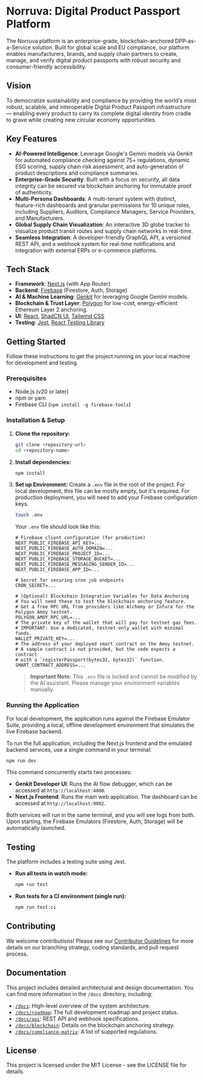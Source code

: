 # Norruva: Digital Product Passport Platform

The Norruva platform is an enterprise-grade, blockchain-anchored DPP-as-a-Service solution. Built for global scale and EU compliance, our platform enables manufacturers, brands, and supply chain partners to create, manage, and verify digital product passports with robust security and consumer-friendly accessibility.

## Vision
To democratize sustainability and compliance by providing the world's most robust, scalable, and interoperable Digital Product Passport infrastructure — enabling every product to carry its complete digital identity from cradle to grave while creating new circular economy opportunities.

## Key Features

-   **AI-Powered Intelligence**: Leverage Google's Gemini models via Genkit for automated compliance checking against 75+ regulations, dynamic ESG scoring, supply chain risk assessment, and auto-generation of product descriptions and compliance summaries.
-   **Enterprise-Grade Security**: Built with a focus on security, all data integrity can be secured via blockchain anchoring for immutable proof of authenticity.
-   **Multi-Persona Dashboards**: A multi-tenant system with distinct, feature-rich dashboards and granular permissions for 10 unique roles, including Suppliers, Auditors, Compliance Managers, Service Providers, and Manufacturers.
-   **Global Supply Chain Visualization**: An interactive 3D globe tracker to visualize product transit routes and supply chain networks in real-time.
-   **Seamless Integration**: A developer-friendly GraphQL API, a versioned REST API, and a webhook system for real-time notifications and integration with external ERPs or e-commerce platforms.

## Tech Stack

-   **Framework**: [Next.js](https://nextjs.org/) (with App Router)
-   **Backend**: [Firebase](https://firebase.google.com/) (Firestore, Auth, Storage)
-   **AI & Machine Learning**: [Genkit](https://firebase.google.com/docs/genkit) for leveraging Google Gemini models.
-   **Blockchain & Trust Layer**: [Polygon](https://polygon.technology/) for low-cost, energy-efficient Ethereum Layer 2 anchoring.
-   **UI**: [React](https://reactjs.org/), [ShadCN UI](https://ui.shadcn.com/), [Tailwind CSS](https://tailwindcss.com/)
-   **Testing**: [Jest](https://jestjs.io/), [React Testing Library](https://testing-library.com/)

## Getting Started

Follow these instructions to get the project running on your local machine for development and testing.

### Prerequisites

-   Node.js (v20 or later)
-   npm or yarn
-   Firebase CLI (`npm install -g firebase-tools`)

### Installation & Setup

1.  **Clone the repository:**
    ```bash
    git clone <repository-url>
    cd <repository-name>
    ```

2.  **Install dependencies:**
    ```bash
    npm install
    ```
    
3.  **Set up Environment:**
    Create a `.env` file in the root of the project. For local development, this file can be mostly empty, but it's required. For production deployment, you will need to add your Firebase configuration keys.
    ```bash
    touch .env
    ```
    Your `.env` file should look like this:
    ```env
    # Firebase client configuration (for production)
    NEXT_PUBLIC_FIREBASE_API_KEY=...
    NEXT_PUBLIC_FIREBASE_AUTH_DOMAIN=...
    NEXT_PUBLIC_FIREBASE_PROJECT_ID=...
    NEXT_PUBLIC_FIREBASE_STORAGE_BUCKET=...
    NEXT_PUBLIC_FIREBASE_MESSAGING_SENDER_ID=...
    NEXT_PUBLIC_FIREBASE_APP_ID=...
    
    # Secret for securing cron job endpoints
    CRON_SECRET=...
    
    # (Optional) Blockchain Integration Variables for Data Anchoring
    # You will need these to test the blockchain anchoring feature.
    # Get a free RPC URL from providers like Alchemy or Infura for the Polygon Amoy testnet.
    POLYGON_AMOY_RPC_URL=...
    # The private key of the wallet that will pay for testnet gas fees.
    # IMPORTANT: Use a dedicated, testnet-only wallet with minimal funds.
    WALLET_PRIVATE_KEY=...
    # The address of your deployed smart contract on the Amoy testnet.
    # A sample contract is not provided, but the code expects a contract
    # with a `registerPassport(bytes32, bytes32)` function.
    SMART_CONTRACT_ADDRESS=...
    ```
    > **Important Note:** This `.env` file is locked and cannot be modified by the AI assistant. Please manage your environment variables manually.

### Running the Application

For local development, the application runs against the Firebase Emulator Suite, providing a local, offline development environment that simulates the live Firebase backend.

To run the full application, including the Next.js frontend and the emulated backend services, use a single command in your terminal:

```bash
npm run dev
```

This command concurrently starts two processes:
-   **Genkit Developer UI**: Runs the AI flow debugger, which can be accessed at `http://localhost:4000`.
-   **Next.js Frontend**: Runs the main web application. The dashboard can be accessed at `http://localhost:9002`.

Both services will run in the same terminal, and you will see logs from both. Upon starting, the Firebase Emulators (Firestore, Auth, Storage) will be automatically launched.

## Testing

The platform includes a testing suite using Jest.

-   **Run all tests in watch mode:**
    ```bash
    npm run test
    ```
-   **Run tests for a CI environment (single run):**
    ```bash
    npm run test:ci
    ```
    
## Contributing
We welcome contributions! Please see our [Contributor Guidelines](./docs/contributing) for more details on our branching strategy, coding standards, and pull request process.

## Documentation
This project includes detailed architectural and design documentation. You can find more information in the `/docs` directory, including:

-   [`/docs`](./docs): High-level overview of the system architecture.
-   [`/docs/roadmap`](./docs/roadmap): The full development roadmap and project status.
-   [`/docs/api`](./docs/api): REST API and webhook specifications.
-   [`/docs/blockchain`](./docs/blockchain): Details on the blockchain anchoring strategy.
-   [`/docs/compliance-matrix`](./docs/compliance-matrix): A list of supported regulations.

## License
This project is licensed under the MIT License - see the LICENSE file for details.
